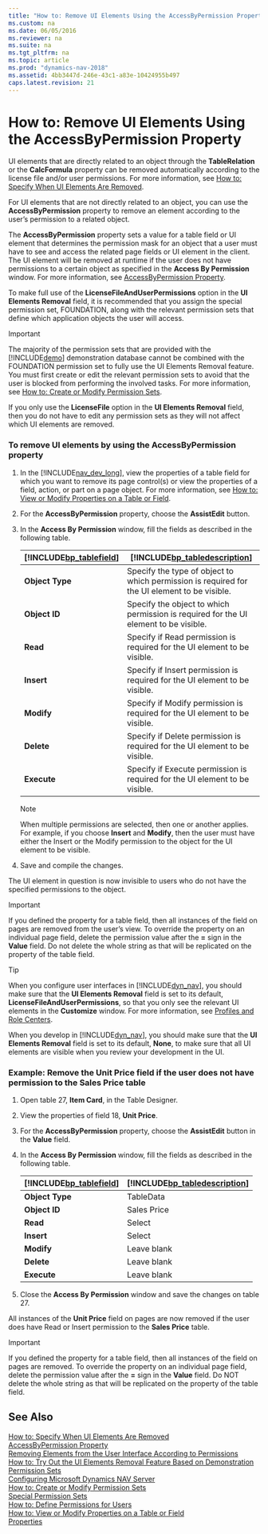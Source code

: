 ```yaml
---
title: "How to: Remove UI Elements Using the AccessByPermission Property"
ms.custom: na
ms.date: 06/05/2016
ms.reviewer: na
ms.suite: na
ms.tgt_pltfrm: na
ms.topic: article
ms.prod: "dynamics-nav-2018"
ms.assetid: 4bb3447d-246e-43c1-a83e-10424955b497
caps.latest.revision: 21
---
```

# How to: Remove UI Elements Using the AccessByPermission Property
UI elements that are directly related to an object through the **TableRelation** or the **CalcFormula** property can be removed automatically according to the license file and/or user permissions. For more information, see [How to: Specify When UI Elements Are Removed](How-to--Specify-When-UI-Elements-Are-Removed.md).  
  
 For UI elements that are not directly related to an object, you can use the **AccessByPermission** property to remove an element according to the user’s permission to a related object.  
  
 The **AccessByPermission** property sets a value for a table field or UI element that determines the permission mask for an object that a user must have to see and access the related page fields or UI element in the client. The UI element will be removed at runtime if the user does not have permissions to a certain object as specified in the **Access By Permission** window. For more information, see [AccessByPermission Property](AccessByPermission-Property.md).  
  
 To make full use of the **LicenseFileAndUserPermissions** option in the **UI Elements Removal** field, it is recommended that you assign the special permission set, FOUNDATION, along with the relevant permission sets that define which application objects the user will access.  
  
> [!IMPORTANT]  
>  The majority of the permission sets that are provided with the [!INCLUDE[demo](includes/demo_md.md)] demonstration database cannot be combined with the FOUNDATION permission set to fully use the UI Elements Removal feature. You must first create or edit the relevant permission sets to avoid that the user is blocked from performing the involved tasks. For more information, see [How to: Create or Modify Permission Sets](How-to--Create-or-Modify-Permission-Sets.md).  
>   
>  If you only use the **LicenseFile** option in the **UI Elements Removal** field, then you do not have to edit any permission sets as they will not affect which UI elements are removed.  
  
### To remove UI elements by using the AccessByPermission property  
  
1.  In the [!INCLUDE[nav_dev_long](includes/nav_dev_long_md.md)], view the properties of a table field for which you want to remove its page control\(s\) or view the properties of a field, action, or part on a page object. For more information, see [How to: View or Modify Properties on a Table or Field](How-to--View-or-Modify-Properties-on-a-Table-or-Field.md).  
  
2.  For the **AccessByPermission** property, choose the **AssistEdit** button.  
  
3.  In the **Access By Permission** window, fill the fields as described in the following table.  
  
    |[!INCLUDE[bp_tablefield](includes/bp_tablefield_md.md)]|[!INCLUDE[bp_tabledescription](includes/bp_tabledescription_md.md)]|  
    |---------------------------------|---------------------------------------|  
    |**Object Type**|Specify the type of object to which permission is required for the UI element to be visible.|  
    |**Object ID**|Specify the object to which permission is required for the UI element to be visible.|  
    |**Read**|Specify if Read permission is required for the UI element to be visible.|  
    |**Insert**|Specify if Insert permission is required for the UI element to be visible.|  
    |**Modify**|Specify if Modify permission is required for the UI element to be visible.|  
    |**Delete**|Specify if Delete permission is required for the UI element to be visible.|  
    |**Execute**|Specify if Execute permission is required for the UI element to be visible.|  
  
    > [!NOTE]  
    >  When multiple permissions are selected, then one or another applies. For example, if you choose **Insert** and **Modify**, then the user must have either the Insert or the Modify permission to the object for the UI element to be visible.  
  
4.  Save and compile the changes.  
  
 The UI element in question is now invisible to users who do not have the specified permissions to the object.  
  
> [!IMPORTANT]  
>  If you defined the property for a table field, then all instances of the field on pages are removed from the user’s view. To override the property on an individual page field, delete the permission value after the **=** sign in the **Value** field. Do not delete the whole string as that will be replicated on the property of the table field.  
  
> [!TIP]  
>  When you configure user interfaces in [!INCLUDE[dyn_nav](includes/dyn_nav_md.md)], you should make sure that the **UI Elements Removal** field is set to its default, **LicenseFileAndUserPermissions**, so that you only see the relevant UI elements in the **Customize** window. For more information, see [Profiles and Role Centers](Profiles-and-Role-Centers.md).  
>   
>  When you develop in [!INCLUDE[dyn_nav](includes/dyn_nav_md.md)], you should make sure that the **UI Elements Removal** field is set to its default, **None**, to make sure that all UI elements are visible when you review your development in the UI.  
  
### Example: Remove the Unit Price field if the user does not have permission to the Sales Price table  
  
1.  Open table 27, **Item Card**, in the Table Designer.  
  
2.  View the properties of field 18, **Unit Price**.  
  
3.  For the **AccessByPermission** property, choose the **AssistEdit** button in the **Value** field.  
  
4.  In the **Access By Permission** window, fill the fields as described in the following table.  
  
    |[!INCLUDE[bp_tablefield](includes/bp_tablefield_md.md)]|[!INCLUDE[bp_tabledescription](includes/bp_tabledescription_md.md)]|  
    |---------------------------------|---------------------------------------|  
    |**Object Type**|TableData|  
    |**Object ID**|Sales Price|  
    |**Read**|Select|  
    |**Insert**|Select|  
    |**Modify**|Leave blank|  
    |**Delete**|Leave blank|  
    |**Execute**|Leave blank|  
  
5.  Close the **Access By Permission** window and save the changes on table 27.  
  
 All instances of the **Unit Price** field on pages are now removed if the user does have Read or Insert permission to the **Sales Price** table.  
  
> [!IMPORTANT]  
>  If you defined the property for a table field, then all instances of the field on pages are removed. To override the property on an individual page field, delete the permission value after the **=** sign in the **Value** field. Do NOT delete the whole string as that will be replicated on the property of the table field.  
  
## See Also  
 [How to: Specify When UI Elements Are Removed](How-to--Specify-When-UI-Elements-Are-Removed.md)   
 [AccessByPermission Property](AccessByPermission-Property.md)   
 [Removing Elements from the User Interface According to Permissions](Removing-Elements-from-the-User-Interface-According-to-Permissions.md)   
 [How to: Try Out the UI Elements Removal Feature Based on Demonstration Permission Sets](How-to--Try-Out-the-UI-Elements-Removal-Feature-Based-on-Demonstration-Permission-Sets.md)   
 [Configuring Microsoft Dynamics NAV Server](Configuring-Microsoft-Dynamics-NAV-Server.md)   
 [How to: Create or Modify Permission Sets](How-to--Create-or-Modify-Permission-Sets.md)   
 [Special Permission Sets](Special-Permission-Sets.md)   
 [How to: Define Permissions for Users](How-to--Define-Permissions-for-Users.md)   
 [How to: View or Modify Properties on a Table or Field](How-to--View-or-Modify-Properties-on-a-Table-or-Field.md)   
 [Properties](Properties.md)